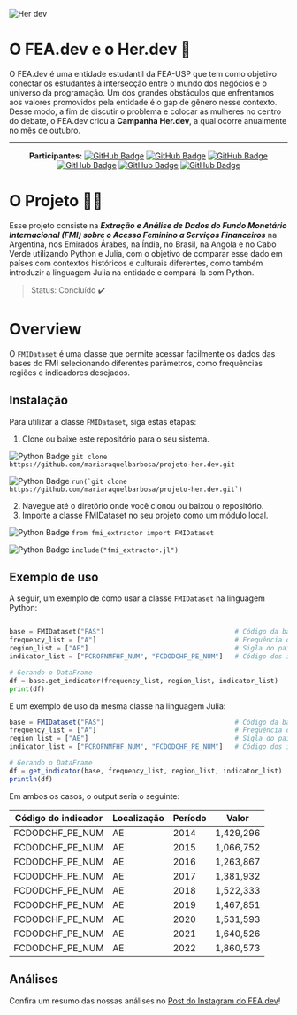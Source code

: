 ![Her dev](https://github.com/mariaraquelbarbosa/Projeto-Her.dev-Julia-Python/assets/122839919/e55d28b8-5445-4f14-9359-73ff105ca412)

# O FEA.dev e o Her.dev 🌹
O FEA.dev é uma entidade estudantil da FEA-USP que tem como objetivo conectar os estudantes à intersecção entre o mundo dos negócios e o universo da programação. Um dos grandes obstáculos que enfrentamos aos valores promovidos pela entidade é o gap de gênero nesse contexto. Desse modo, a fim de discutir o problema e colocar as mulheres no centro do debate, o FEA.dev criou a **Campanha Her.dev**, a qual ocorre anualmente no mês de outubro.

---

<div align="center">

  **Participantes:** <a href="https://github.com/mariaraquelbarbosa">[![GitHub Badge](https://img.shields.io/badge/Maria_Raquel-100000?style=for-the-badge&logo=GitHub&logoColor=white)](https://github.com/mariaraquelbarbosa)</a>
  <a href="https://github.com/Alice-ts">[![GitHub Badge](https://img.shields.io/badge/Alice_Saraiva-100000?style=for-the-badge&logo=GitHub&logoColor=white)](https://github.com/Alice-ts)
  <a href="https://github.com/emillymeneses">[![GitHub Badge](https://img.shields.io/badge/Emilly_Meneses-100000?style=for-the-badge&logo=GitHub&logoColor=white)](https://github.com/emillymeneses)
  <a href="https://github.com/geovannangf">[![GitHub Badge](https://img.shields.io/badge/Geovanna_Ferreira-100000?style=for-the-badge&logo=GitHub&logoColor=white)](https://github.com/geovannangf)
  <a href="https://github.com/WalleryO">[![GitHub Badge](https://img.shields.io/badge/Wallery_Gomes-100000?style=for-the-badge&logo=GitHub&logoColor=white)](https://github.com/WalleryO)
  <a href="https://github.com/Adrielle123abreu">[![GitHub Badge](https://img.shields.io/badge/Adrielle_Abreu-100000?style=for-the-badge&logo=GitHub&logoColor=white)](https://github.com/Adrielle123abreu)


</div>

# O Projeto 👩‍💻

Esse projeto consiste na ***Extração e Análise de Dados do Fundo Monetário Internacional (FMI) sobre o Acesso Feminino a Serviços Financeiros*** na Argentina, nos Emirados Árabes, na Índia, no Brasil, na Angola e no Cabo Verde utilizando Python e Julia, com o objetivo de comparar esse dado em países com contextos históricos e culturais diferentes, como também introduzir a linguagem Julia na entidade e compará-la com Python.

> Status: Concluído :heavy_check_mark:

# Overview

O `FMIDataset` é uma classe que permite acessar facilmente os dados das bases do FMI selecionando diferentes parâmetros, como frequências regiões e indicadores desejados.

## Instalação

Para utilizar a classe `FMIDataset`, siga estas etapas:

1. Clone ou baixe este repositório para o seu sistema.

![Python Badge](https://img.shields.io/badge/Python-FFD43B?style=for-the-badge&logo=python&logoColor=blue) ```git clone https://github.com/mariaraquelbarbosa/projeto-her.dev.git```

![Python Badge](https://img.shields.io/badge/-Julia-9558B2?style=for-the-badge&logo=julia&logoColor=white) ```run(`git clone https://github.com/mariaraquelbarbosa/projeto-her.dev.git`)```

2. Navegue até o diretório onde você clonou ou baixou o repositório.
3. Importe a classe FMIDataset no seu projeto como um módulo local.

![Python Badge](https://img.shields.io/badge/Python-FFD43B?style=for-the-badge&logo=python&logoColor=blue) ```from fmi_extractor import FMIDataset```

![Python Badge](https://img.shields.io/badge/-Julia-9558B2?style=for-the-badge&logo=julia&logoColor=white) ```include("fmi_extractor.jl")```

## Exemplo de uso

A seguir, um exemplo de como usar a classe `FMIDataset` na linguagem Python:

```python

base = FMIDataset("FAS")                                 # Código da base de dados
frequency_list = ["A"]                                   # Frequência dos dados
region_list = ["AE"]                                     # Sigla do país
indicator_list = ["FCROFNMFHF_NUM", "FCDODCHF_PE_NUM"]   # Código dos indicadores

# Gerando o DataFrame
df = base.get_indicator(frequency_list, region_list, indicator_list)
print(df)
```

E um exemplo de uso da mesma classe na linguagem Julia:
```julia
base = FMIDataset("FAS")                                 # Código da base de dados
frequency_list = ["A"]                                   # Frequência dos dados
region_list = ["AE"]                                     # Sigla do país
indicator_list = ["FCROFNMFHF_NUM", "FCDODCHF_PE_NUM"]   # Código dos indicadores

# Gerando o DataFrame
df = get_indicator(base, frequency_list, region_list, indicator_list)
println(df)
```

Em ambos os casos, o output seria o seguinte:

| Código do indicador | Localização | Período |   Valor |
|---------------------|------------|--------|---------|
| FCDODCHF_PE_NUM     | AE         |   2014 | 1,429,296|
| FCDODCHF_PE_NUM     | AE         |   2015 | 1,066,752|
| FCDODCHF_PE_NUM     | AE         |   2016 | 1,263,867|
| FCDODCHF_PE_NUM     | AE         |   2017 | 1,381,932|
| FCDODCHF_PE_NUM     | AE         |   2018 | 1,522,333|
| FCDODCHF_PE_NUM     | AE         |   2019 | 1,467,851|
| FCDODCHF_PE_NUM     | AE         |   2020 | 1,531,593|
| FCDODCHF_PE_NUM     | AE         |   2021 | 1,640,526|
| FCDODCHF_PE_NUM     | AE         |   2022 | 1,860,573|

## Análises

Confira um resumo das nossas análises no [Post do Instagram do FEA.dev](https://www.instagram.com/p/CzFN9LmoKqs)!
